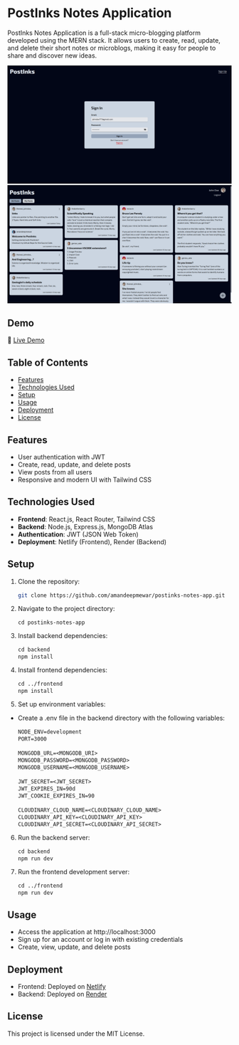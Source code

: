 # PostInks Notes Application

PostInks Notes Application is a full-stack micro-blogging platform developed using the MERN stack. It allows users to create, read, update, and delete their short notes or microblogs, making it easy for people to share and discover new ideas.

<img src="static/images/ss1.png">

<img src="static/images/ss2.png">

## Demo

🔴 [Live Demo](https://postinksx-crud.netlify.app/)

## Table of Contents

- [Features](#features)
- [Technologies Used](#technologies-used)
- [Setup](#setup)
- [Usage](#usage)
- [Deployment](#deployment)
- [License](#license)

## Features

- User authentication with JWT
- Create, read, update, and delete posts
- View posts from all users
- Responsive and modern UI with Tailwind CSS

## Technologies Used

- **Frontend**: React.js, React Router, Tailwind CSS
- **Backend**: Node.js, Express.js, MongoDB Atlas
- **Authentication**: JWT (JSON Web Token)
- **Deployment**: Netlify (Frontend), Render (Backend)

## Setup

1. Clone the repository:
   ```sh
   git clone https://github.com/amandeepmewar/postinks-notes-app.git
   ```
2. Navigate to the project directory:

   ```
   cd postinks-notes-app
   ```

3. Install backend dependencies:

   ```
   cd backend
   npm install
   ```

4. Install frontend dependencies:

   ```
   cd ../frontend
   npm install
   ```

5. Set up environment variables:

- Create a .env file in the backend directory with the following variables:

  ```
  NODE_ENV=development
  PORT=3000

  MONGODB_URL=<MONGODB_URI>
  MONGODB_PASSWORD=<MONGODB_PASSWORD>
  MONGODB_USERNAME=<MONGODB_USERNAME>

  JWT_SECRET=<JWT_SECRET>
  JWT_EXPIRES_IN=90d
  JWT_COOKIE_EXPIRES_IN=90

  CLOUDINARY_CLOUD_NAME=<CLOUDINARY_CLOUD_NAME>
  CLOUDINARY_API_KEY=<CLOUDINARY_API_KEY>
  CLOUDINARY_API_SECRET=<CLOUDINARY_API_SECRET>
  ```

6.  Run the backend server:

    ```
    cd backend
    npm run dev
    ```

7.  Run the frontend development server:
    ```
    cd ../frontend
    npm run dev
    ```

## Usage

- Access the application at http://localhost:3000
- Sign up for an account or log in with existing credentials
- Create, view, update, and delete posts

## Deployment

- Frontend: Deployed on [Netlify](https://postinksx-crud.netlify.app/)
- Backend: Deployed on [Render](https://postinks-notes-app.onrender.com)

## License

This project is licensed under the MIT License.
